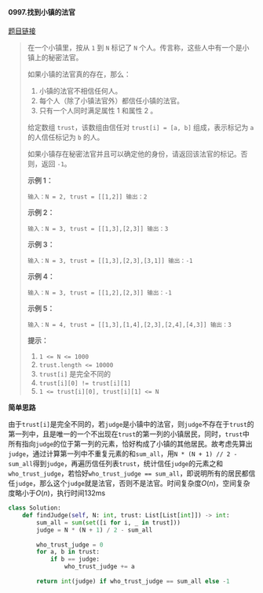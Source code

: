 #### 0997.找到小镇的法官

[题目链接](https://leetcode-cn.com/problems/find-the-town-judge)

> 在一个小镇里，按从 `1` 到 `N` 标记了 `N` 个人。传言称，这些人中有一个是小镇上的秘密法官。
>
> 如果小镇的法官真的存在，那么：
>
> 1. 小镇的法官不相信任何人。
> 2. 每个人（除了小镇法官外）都信任小镇的法官。
> 3. 只有一个人同时满足属性 1 和属性 2 。
>
> 给定数组 `trust`，该数组由信任对 `trust[i] = [a, b]` 组成，表示标记为 `a` 的人信任标记为 `b` 的人。
>
> 如果小镇存在秘密法官并且可以确定他的身份，请返回该法官的标记。否则，返回 `-1`。
>
>  
>
> **示例 1：**
>
> `
> 输入：N = 2, trust = [[1,2]]
> 输出：2
> `
>
> **示例 2：**
>
> `
> 输入：N = 3, trust = [[1,3],[2,3]]
> 输出：3
> `
>
> **示例 3：**
>
> `
> 输入：N = 3, trust = [[1,3],[2,3],[3,1]]
> 输出：-1
> `
>
> **示例 4：**
>
> `
> 输入：N = 3, trust = [[1,2],[2,3]]
> 输出：-1
> `
>
> **示例 5：**
>
> `
> 输入：N = 4, trust = [[1,3],[1,4],[2,3],[2,4],[4,3]]
> 输出：3
> `
>
>  
>
> **提示：**
>
> 1. `1 <= N <= 1000`
> 2. `trust.length <= 10000`
> 3. `trust[i]` 是完全不同的
> 4. `trust[i][0] != trust[i][1]`
> 5. `1 <= trust[i][0], trust[i][1] <= N`

**简单思路**

由于`trust[i]`是完全不同的，若`judge`是小镇中的法官，则`judge`不存在于`trust`的第一列中，且是唯一的一个不出现在`trust`的第一列的小镇居民，同时，`trust`中所有指向`judge`的位于第一列的元素，恰好构成了小镇的其他居民。故考虑先算出`judge`，通过计算第一列中不重复元素的和`sum_all`，用`N * (N + 1) // 2 - sum_all`得到`judge`，再遍历信任列表`trust`，统计信任`judge`的元素之和`who_trust_judge`，若恰好`who_trust_judge == sum_all`，即说明所有的居民都信任`judge`，那么这个`judge`就是法官，否则不是法官。时间复杂度$O(n)$，空间复杂度略小于$O(n)$，执行时间132ms

```python
class Solution:
    def findJudge(self, N: int, trust: List[List[int]]) -> int:
        sum_all = sum(set([i for i, _ in trust]))
        judge = N * (N + 1) / 2 - sum_all
       
        who_trust_judge = 0
        for a, b in trust:
            if b == judge:
                who_trust_judge += a
            
        return int(judge) if who_trust_judge == sum_all else -1
```

